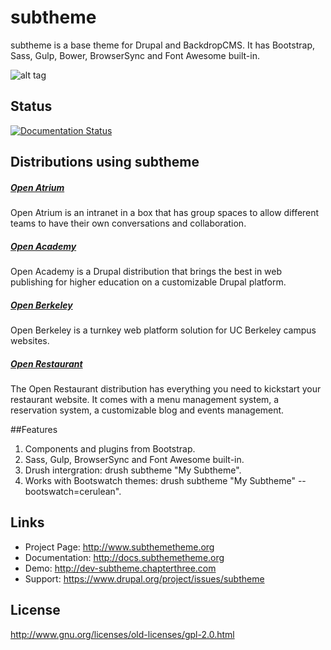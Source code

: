 # subtheme
subtheme is a base theme for Drupal and BackdropCMS. It has Bootstrap, Sass, Gulp, Bower, BrowserSync and Font Awesome built-in.

![alt tag](https://www.drupal.org/files/drupal-subtheme.png)

## Status

[![Documentation Status](https://readthedocs.org/projects/subtheme/badge/?version=latest)](http://docs.subthemetheme.org/en/latest/?badge=latest)

## Distributions using subtheme
##### [Open Atrium](http://openatrium.com/)
Open Atrium is an intranet in a box that has group spaces to allow different teams to have their own conversations and collaboration.

##### [Open Academy](http://drupal.org/project/openacademy)
Open Academy is a Drupal distribution that brings the best in web publishing for higher education on a customizable Drupal platform.

##### [Open Berkeley](http://open.berkeley.edu)
Open Berkeley is a turnkey web platform solution for UC Berkeley campus websites.

##### [Open Restaurant](http://drupal.org/project/openrestaurant)
The Open Restaurant distribution has everything you need to kickstart your restaurant website. It comes with a menu management system, a reservation system, a customizable blog and events management.

##Features
1. Components and plugins from Bootstrap.
2. Sass, Gulp, BrowserSync and Font Awesome built-in.
3. Drush intergration: drush subtheme "My Subtheme".
4. Works with Bootswatch themes: drush subtheme "My Subtheme" --bootswatch=cerulean".

## Links
* Project Page:   http://www.subthemetheme.org
* Documentation:  http://docs.subthemetheme.org
* Demo:           http://dev-subtheme.chapterthree.com
* Support:        https://www.drupal.org/project/issues/subtheme

## License
http://www.gnu.org/licenses/old-licenses/gpl-2.0.html
